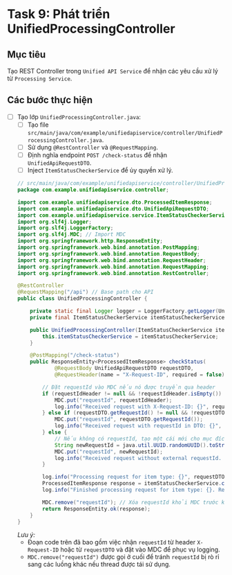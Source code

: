 # Task 9: Phát triển UnifiedProcessingController

## Mục tiêu
Tạo REST Controller trong `Unified API Service` để nhận các yêu cầu xử lý từ `Processing Service`.

## Các bước thực hiện

- [ ] Tạo lớp `UnifiedProcessingController.java`:
    - [ ] Tạo file `src/main/java/com/example/unifiedapiservice/controller/UnifiedProcessingController.java`.
    - [ ] Sử dụng `@RestController` và `@RequestMapping`.
    - [ ] Định nghĩa endpoint `POST /check-status` để nhận `UnifiedApiRequestDTO`.
    - [ ] Inject `ItemStatusCheckerService` để ủy quyền xử lý.

    ```java
    // src/main/java/com/example/unifiedapiservice/controller/UnifiedProcessingController.java
    package com.example.unifiedapiservice.controller;

    import com.example.unifiedapiservice.dto.ProcessedItemResponse;
    import com.example.unifiedapiservice.dto.UnifiedApiRequestDTO;
    import com.example.unifiedapiservice.service.ItemStatusCheckerService;
    import org.slf4j.Logger;
    import org.slf4j.LoggerFactory;
    import org.slf4j.MDC; // Import MDC
    import org.springframework.http.ResponseEntity;
    import org.springframework.web.bind.annotation.PostMapping;
    import org.springframework.web.bind.annotation.RequestBody;
    import org.springframework.web.bind.annotation.RequestHeader;
    import org.springframework.web.bind.annotation.RequestMapping;
    import org.springframework.web.bind.annotation.RestController;

    @RestController
    @RequestMapping("/api") // Base path cho API
    public class UnifiedProcessingController {

        private static final Logger logger = LoggerFactory.getLogger(UnifiedProcessingController.class);
        private final ItemStatusCheckerService itemStatusCheckerService;

        public UnifiedProcessingController(ItemStatusCheckerService itemStatusCheckerService) {
            this.itemStatusCheckerService = itemStatusCheckerService;
        }

        @PostMapping("/check-status")
        public ResponseEntity<ProcessedItemResponse> checkStatus(
                @RequestBody UnifiedApiRequestDTO requestDTO,
                @RequestHeader(name = "X-Request-ID", required = false) String requestIdHeader) {

            // Đặt requestId vào MDC nếu nó được truyền qua header
            if (requestIdHeader != null && !requestIdHeader.isEmpty()) {
                MDC.put("requestId", requestIdHeader);
                log.info("Received request with X-Request-ID: {}", requestIdHeader);
            } else if (requestDTO.getRequestId() != null && !requestDTO.getRequestId().isEmpty()) {
                MDC.put("requestId", requestDTO.getRequestId());
                log.info("Received request with requestId in DTO: {}", requestDTO.getRequestId());
            } else {
                // Nếu không có requestId, tạo một cái mới cho mục đích logging nội bộ
                String newRequestId = java.util.UUID.randomUUID().toString();
                MDC.put("requestId", newRequestId);
                log.info("Received request without external requestId. Generated new: {}", newRequestId);
            }

            log.info("Processing request for item type: {}", requestDTO.getType());
            ProcessedItemResponse response = itemStatusCheckerService.checkStatus(requestDTO);
            log.info("Finished processing request for item type: {}. Response status: {}", requestDTO.getType(), response.getStatus());

            MDC.remove("requestId"); // Xóa requestId khỏi MDC trước khi trả về response
            return ResponseEntity.ok(response);
        }
    }
    ```
    *Lưu ý:*
    *   Đoạn code trên đã bao gồm việc nhận `requestId` từ header `X-Request-ID` hoặc từ `requestDTO` và đặt vào MDC để phục vụ logging.
    *   `MDC.remove("requestId")` được gọi ở cuối để tránh `requestId` bị rò rỉ sang các luồng khác nếu thread được tái sử dụng.